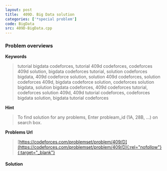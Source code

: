 ```yaml
---
layout: post
title:  409D. Big Data solution
categories: ['*special problem']
code: BigData
src: 409D-BigData.cpp
---
```

### **Problem overviews**

**Keywords**
> tutorial bigdata codeforces, tutorial 409d codeforces, codeforces 409d solution, bigdata codeforces tutorial, solution codeforces bigdata, 409d codeforce solution, solution 409d codeforces, solution codeforces 409d, bigdata codeforce solution, codeforces solution bigdata, solution bigdata codeforces, 409d codeforces tutorial, codeforces solution 409d, 409d tutorial codeforces, codeforces bigdata solution, bigdata tutorial codeforces

**Hint**
> To find solution for any problems, Enter probleam_id (1A, 28B, ...) on search box. 

**Problems Url**
> [https://codeforces.com/problemset/problem/409/D](https://codeforces.com/problemset/problem/409/D){:rel="nofollow"}{:target="_blank"}

#### **Solution**




